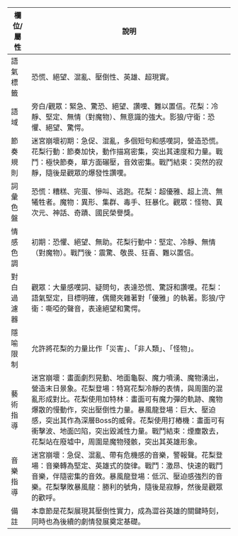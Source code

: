 | 欄位/屬性 | 說明 |
|---|---|
| 語氣標籤 | 恐慌、絕望、混亂、壓倒性、英雄、超現實。 |
| 語域 | 旁白/觀眾：緊急、驚恐、絕望、讚嘆、難以置信。花梨：冷靜、堅定、無情（對魔物）、無意識的強大。影狼/守衛：恐懼、絕望、驚愕。 |
| 節奏規則 | 迷宮崩壞初期：急促、混亂，多個短句和感嘆詞，營造恐慌。花梨行動：節奏加快，動作描寫密集，突出其速度和力量。戰鬥：極快節奏，單方面碾壓，音效密集。戰鬥結束：突然的寂靜，隨後是觀眾的爆發性讚嘆。 |
| 詞彙色盤 | 恐慌：糟糕、完蛋、慘叫、逃跑。花梨：超優雅、超上流、無犧牲者。魔物：異形、集群、毒手、狂暴化。觀眾：怪物、異次元、神話、奇蹟、國民榮譽獎。 |
| 情感色調 | 初期：恐懼、絕望、無助。花梨行動中：堅定、冷靜、無情（對魔物）。戰鬥後：震驚、敬畏、狂喜、難以置信。 |
| 對白過濾器 | 觀眾：大量感嘆詞、疑問句，表達恐慌、驚訝和讚嘆。花梨：語氣堅定，目標明確，偶爾夾雜著對「優雅」的執著。影狼/守衛：嘶啞的聲音，表達絕望和驚愕。 |
| 隱喻限制 | 允許將花梨的力量比作「災害」、「非人類」、「怪物」。 |
| 藝術指導 | 迷宮崩壞：畫面劇烈晃動、地面龜裂、魔力噴湧、魔物湧出，營造末日景象。花梨登場：特寫花梨冷靜的表情，與周圍的混亂形成對比。花梨使用加特林：畫面可有魔力彈的軌跡、魔物爆散的慢動作，突出壓倒性力量。暴風龍登場：巨大、壓迫感，突出其作為深層Boss的威脅。花梨使用打樁機：畫面可有衝擊波、地面凹陷，突出毀滅性力量。戰鬥結束：煙塵散去，花梨站在廢墟中，周圍是魔物殘骸，突出其英雄形象。 |
| 音樂指導 | 迷宮崩壞：急促、混亂、帶有危機感的音樂，警報聲。花梨登場：音樂轉為堅定、英雄式的旋律。戰鬥：激昂、快速的戰鬥音樂，伴隨密集的音效。暴風龍登場：低沉、壓迫感強烈的音樂。花梨擊敗暴風龍：勝利的號角，隨後是寂靜，然後是觀眾的歡呼。 |
| 備註 | 本章節是花梨展現其壓倒性實力，成為澀谷英雄的關鍵時刻，同時也為後續的劇情發展奠定基礎。 |
